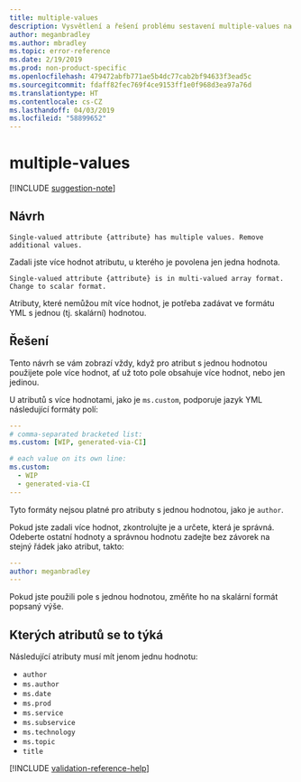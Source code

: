 ```yaml
---
title: multiple-values
description: Vysvětlení a řešení problému sestavení multiple-values na webu Docs
author: meganbradley
ms.author: mbradley
ms.topic: error-reference
ms.date: 2/19/2019
ms.prod: non-product-specific
ms.openlocfilehash: 479472abfb771ae5b4dc77cab2bf94633f3ead5c
ms.sourcegitcommit: fdaff82fec769f4ce9153ff1e0f968d3ea97a76d
ms.translationtype: HT
ms.contentlocale: cs-CZ
ms.lasthandoff: 04/03/2019
ms.locfileid: "58899652"
---
```

# <a name="multiple-values"></a>multiple-values

[!INCLUDE [suggestion-note](includes/suggestion-note.md)]

## <a name="suggestion"></a>Návrh

`Single-valued attribute {attribute} has multiple values. Remove additional values.`

Zadali jste více hodnot atributu, u kterého je povolena jen jedna hodnota.

`Single-valued attribute {attribute} is in multi-valued array format. Change to scalar format.`

Atributy, které nemůžou mít více hodnot, je potřeba zadávat ve formátu YML s jednou (tj. skalární) hodnotou.

## <a name="resolution"></a>Řešení

Tento návrh se vám zobrazí vždy, když pro atribut s jednou hodnotou použijete pole více hodnot, ať už toto pole obsahuje více hodnot, nebo jen jedinou.

U atributů s více hodnotami, jako je `ms.custom`, podporuje jazyk YML následující formáty polí:

```yml
---
# comma-separated bracketed list:
ms.custom: [WIP, generated-via-CI]

# each value on its own line:
ms.custom:
  - WIP
  - generated-via-CI
---
```

Tyto formáty nejsou platné pro atributy s jednou hodnotou, jako je `author`.

Pokud jste zadali více hodnot, zkontrolujte je a určete, která je správná. Odeberte ostatní hodnoty a správnou hodnotu zadejte bez závorek na stejný řádek jako atribut, takto:

```yml
---
author: meganbradley
---
```

Pokud jste použili pole s jednou hodnotou, změňte ho na skalární formát popsaný výše.

## <a name="attributes-in-scope"></a>Kterých atributů se to týká

Následující atributy musí mít jenom jednu hodnotu:

- `author`
- `ms.author`
- `ms.date`
- `ms.prod`
- `ms.service`
- `ms.subservice`
- `ms.technology`
- `ms.topic`
- `title`

<!--make sure to add this file to your includes folder and verify the path-->
[!INCLUDE [validation-reference-help](includes/validation-reference-help.md)]
